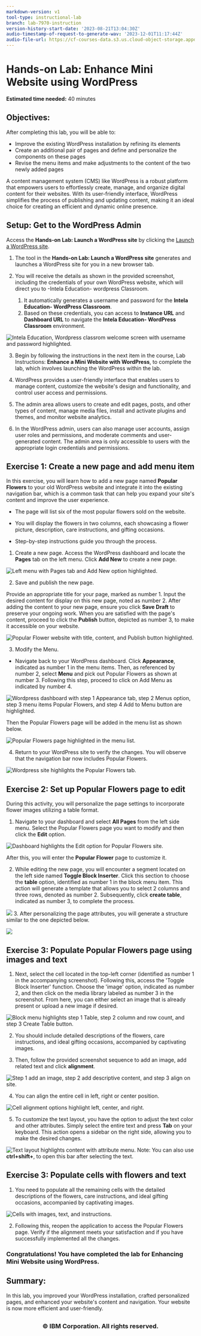 ```yaml
---
markdown-version: v1
tool-type: instructional-lab
branch: lab-7970-instruction
version-history-start-date: '2023-08-21T13:04:30Z'
audio-timestamp-of-request-to-generate-wav: '2023-12-01T11:17:44Z'
audio-file-url: https://cf-courses-data.s3.us.cloud-object-storage.appdomain.cloud/IBMSkillsNetwork-CD0111EN-Coursera/labs/m4_l2_Enhance_mini_website__using_WordPress.md.wav
---
```

# Hands-on Lab: Enhance Mini Website using WordPress

<!--
<img src="https://cf-courses-data.s3.us.cloud-object-storage.appdomain.cloud/IBMSkillsNetwork-WD0231EN-SkillsNetwork/IDSN-logo.png" width="200" alt="cognitiveclass.ai logo"Â  />
-->

**Estimated time needed:** 40 minutes

## Objectives:
After completing this lab, you will be able to:

- Improve the existing WordPress installation by refining its elements
- Create an additional pair of pages and define and personalize the components on these pages
- Revise the menu items and make adjustments to the content of the two newly added pages


A content management system (CMS) like WordPress is a robust platform that empowers users to effortlessly create, manage, and organize digital content for their websites. With its user-friendly interface, WordPress simplifies the process of publishing and updating content, making it an ideal choice for creating an efficient and dynamic online presence.


## Setup: Get to the WordPress Admin

Access the **Hands-on Lab: Launch a WordPress site** by clicking the [Launch a WordPress site](https://www.coursera.org/learn/getting-started-with-front-end-and-web-development/ungradedLti/7IObz/generate-a-wordpress-site "link").



1. The tool in the **Hands-on Lab: Launch a WordPress site** generates and launches a WordPress site for you in a new browser tab.

2. You will receive the details as shown in the provided screenshot, including the credentials of your own WordPress website, which will direct you to -Intela Education- wordpress Classroom.
	1. It automatically generates a username and password for the **Intela Education- WordPress Classroom**.
	2. Based on these credentials, you can access to  **Instance URL** and **Dashboard URL** to navigate the **Intela Education- WordPress Classroom** environment.

![Intela Education, Wordpress classrom welcome screen with username and password highlighted.](https://cf-courses-data.s3.us.cloud-object-storage.appdomain.cloud/IBMSkillsNetwork-CD0111EN-Coursera/images/inteliedus.png)


3. Begin by following the instructions in the next item in the course, Lab Instructions: **Enhance a Mini Website with WordPress**, to complete the lab, which involves launching the WordPress within the lab.
4. WordPress provides a user-friendly interface that enables users to manage content, customize the website\'s design and functionality, and control user access and permissions.

5. The admin area allows users to create and edit pages, posts, and other types of content, manage media files, install and activate plugins and themes, and monitor website analytics.

6. In the WordPress admin, users can also manage user accounts, assign user roles and permissions, and moderate comments and user-generated content. The admin area is only accessible to users with the appropriate login credentials and permissions.




## Exercise 1: Create a new page and add menu item

In this exercise, you will learn how to add a new page named **Popular Flowers** to your old WordPress website and integrate it into the existing navigation bar, which is a common task that can help you expand your site\'s content and improve the user experience.

- The page will list six of the most popular flowers sold on the website.

- You will display the flowers in two columns, each showcasing a flower picture, description, care instructions, and gifting occasions.

- Step-by-step instructions guide you through the process.

1. Create a new page.
Access the WordPress dashboard and locate the **Pages** tab on the left menu.
Click **Add New** to create a new page.

<img src="https://cf-courses-data.s3.us.cloud-object-storage.appdomain.cloud/IBMSkillsNetwork-CD0111EN-Coursera/images/first.PNG" alt="Left menu with Pages tab and Add New option highlighted.">


2. Save and publish the new page.

Provide an appropriate title for your page, marked as number 1.
Input the desired content for display on this new page, noted as number 2.
After adding the content to your new page, ensure you click **Save Draft** to preserve your ongoing work. 
When you are satisfied with the page's content, proceed to click the **Publish** button, depicted as number 3, to make it accessible on your website.


![Popular Flower website with title, content, and Publish button highlighted.](https://cf-courses-data.s3.us.cloud-object-storage.appdomain.cloud/IBMSkillsNetwork-CD0111EN-Coursera/images/2_second.PNG)

3. Modify the Menu.
- Navigate back to your WordPress dashboard. Click **Appearance**, indicated as number 1 in the menu items. Then, as referenced by number 2, select **Menu** and pick out Popular Flowers as shown at number 3. Following this step, proceed to click on Add Menu as indicated by number 4.

![Wordpress dashboard with step 1 Appearance tab, step 2 Menus option, step 3 menu items Popular Flowers, and step 4 Add to Menu button are highlighted.](https://cf-courses-data.s3.us.cloud-object-storage.appdomain.cloud/IBMSkillsNetwork-CD0111EN-Coursera/images/3_third.PNG)

Then the Popular Flowers page will be added in the menu list as shown below.

![Popular Flowers page highlighted in the menu list.](https://cf-courses-data.s3.us.cloud-object-storage.appdomain.cloud/IBMSkillsNetwork-CD0111EN-Coursera/images/4_fourth.PNG)

4. Return to your WordPress site to verify the changes. You will observe that the navigation bar now includes Popular Flowers.

![Wordpress site highlights the Popular Flowers tab.](https://cf-courses-data.s3.us.cloud-object-storage.appdomain.cloud/IBMSkillsNetwork-CD0111EN-Coursera/images/6_six.PNG)



## Exercise 2: Set up Popular Flowers page to edit

During this activity, you will personalize the page settings to incorporate flower images utilizing a table format.

1. Navigate to your dashboard and select **All Pages** from the left side menu. Select the Popular Flowers page you want to modify and then click the **Edit** option.

![Dashboard highlights the Edit option for Popular Flowers site.](https://cf-courses-data.s3.us.cloud-object-storage.appdomain.cloud/IBMSkillsNetwork-CD0111EN-Coursera/images/7_seven.PNG)

After this, you will enter the **Popular Flower** page to customize it.

2. While editing the new page, you will encounter a segment located on the left side named **Toggle Block Inserter**. Click this section to choose the **table** option, identified as number 1 in the block menu item. This action will generate a template that allows you to select 2 columns and three rows, denoted as number 2. Subsequently, click **create table**, indicated as number 3, to complete the process.

![](https://cf-courses-data.s3.us.cloud-object-storage.appdomain.cloud/IBMSkillsNetwork-CD0111EN-Coursera/images/8.PNG)
3. After personalizing the page attributes, you will generate a structure similar to the one depicted below.

![](https://cf-courses-data.s3.us.cloud-object-storage.appdomain.cloud/IBMSkillsNetwork-CD0111EN-Coursera/images/9.PNG)



## Exercise 3: Populate Popular Flowers page using images and text

1. Next, select the cell located in the top-left corner (identified as number 1 in the accompanying screenshot). Following this, access the \'Toggle Block Inserter\' function. Choose the \'image\' option, indicated as number 2, and then click on the media library labeled as number 3 in the screenshot. From here, you can either select an image that is already present or upload a new image if desired.

![Block menu highlights step 1 Table, step 2 column and row count, and step 3 Create Table button.](https://cf-courses-data.s3.us.cloud-object-storage.appdomain.cloud/IBMSkillsNetwork-CD0111EN-Coursera/images/10.PNG)

2. You should include detailed descriptions of the flowers, care instructions, and ideal gifting occasions, accompanied by captivating images.

3. Then, follow the provided screenshot sequence to add an image, add related text and click **alignment**.

![Step 1 add an image, step 2 add descriptive content, and step 3 align on site.](https://cf-courses-data.s3.us.cloud-object-storage.appdomain.cloud/IBMSkillsNetwork-CD0111EN-Coursera/images/11.PNG)



4. You can align the entire cell in left, right or center position.

![Cell alignment options highlight left, center, and right.](https://cf-courses-data.s3.us.cloud-object-storage.appdomain.cloud/IBMSkillsNetwork-CD0111EN-Coursera/images/12.PNG)

5. To customize the text layout, you have the option to adjust the text color and other attributes. Simply select the entire text and press **Tab** on your keyboard. This action opens a sidebar on the right side, allowing you to make the desired changes.

![Text layout highlights content with attribute menu.](https://cf-courses-data.s3.us.cloud-object-storage.appdomain.cloud/IBMSkillsNetwork-CD0111EN-Coursera/images/13.PNG)
Note: You can also use **ctrl+shift+**, to open this bar after selecting the text.



## Exercise 3: Populate cells with flowers and text

1. You need to populate all the remaining cells with the detailed descriptions of the flowers, care instructions, and ideal gifting occasions, accompanied by captivating images.

![Cells with images, text, and instructions.](https://cf-courses-data.s3.us.cloud-object-storage.appdomain.cloud/IBMSkillsNetwork-CD0111EN-Coursera/images/14.PNG)

2. Following this, reopen the application to access the Popular Flowers page. Verify if the alignment meets your satisfaction and if you have successfully implemented all the changes.

### Congratulations! You have completed the lab for Enhancing Mini Website using WordPress.

## Summary:

In this lab, you improved your WordPress installation, crafted personalized pages, and enhanced your website\'s content and navigation. Your website is now more efficient and user-friendly.

<footer>
<img align="left" src="https://cf-courses-data.s3.us.cloud-object-storage.appdomain.cloud/IBMSkillsNetwork-CD0111EN-Coursera/images/footer_6b.png" alt="">
</footer>

## <h3 align="center"> &#169; IBM Corporation. All rights reserved. <h3/>

<!---
## Author(s)
Ramanujam
Richa Arora

### Other Contributor(s)
Rav Ahuja

## Changelog
| Date | Version | Changed by | Change Description |
|------|--------|--------|---------|
| 2023-08-21 | 0.1 | Richa Arora | Initial version created |
| 2023-09-06 | 0.2 | Steve Hord | QA pass with edits |
| 2023-12-01 | 0.3 | K Sundararajan | IntelaEDu link for "Launch a WordPress site" updated for the lab to work correctly |
## <h3 align="center"> &#169; IBM Corporation 2023. All rights reserved. <h3/>
--->
